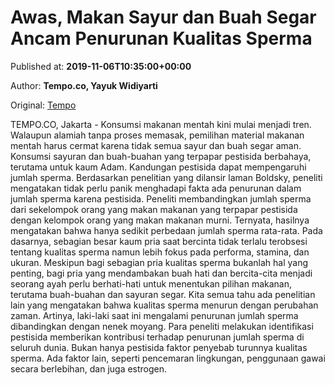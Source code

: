 
# Awas, Makan Sayur dan Buah Segar Ancam Penurunan Kualitas Sperma

Published at: **2019-11-06T10:35:00+00:00**

Author: **Tempo.co, Yayuk Widiyarti**

Original: [Tempo](https://gaya.tempo.co/read/1269023/awas-makan-sayur-dan-buah-segar-ancam-penurunan-kualitas-sperma?utm_source=Digital+Marketing&utm_medium=Twitter&utm_campaign=Gaya_Novi)

TEMPO.CO, Jakarta - Konsumsi makanan mentah kini mulai menjadi tren. Walaupun alamiah tanpa proses memasak, pemilihan material makanan mentah harus cermat karena tidak semua sayur dan buah segar aman.
Konsumsi sayuran dan buah-buahan yang terpapar pestisida berbahaya, terutama untuk kaum Adam. Kandungan pestisida dapat mempengaruhi jumlah sperma. Berdasarkan penelitian yang dilansir laman Boldsky, peneliti mengatakan tidak perlu panik menghadapi fakta ada penurunan dalam jumlah sperma karena pestisida.
Peneliti membandingkan jumlah sperma dari sekelompok orang yang makan makanan yang terpapar pestisida dengan kelompok orang yang makan makanan murni. Ternyata, hasilnya mengatakan bahwa hanya sedikit perbedaan jumlah sperma rata-rata.
Pada dasarnya, sebagian besar kaum pria saat bercinta tidak terlalu terobsesi tentang kualitas sperma namun lebih fokus pada performa, stamina, dan ukuran. Meskipun bagi sebagian pria kualitas sperma bukanlah hal yang penting, bagi pria yang mendambakan buah hati dan bercita-cita menjadi seorang ayah perlu berhati-hati untuk menentukan pilihan makanan, terutama buah-buahan dan sayuran segar.
Kita semua tahu ada penelitian lain yang mengatakan bahwa kualitas sperma menurun dengan perubahan zaman. Artinya, laki-laki saat ini mengalami penurunan jumlah sperma dibandingkan dengan nenek moyang. Para peneliti melakukan identifikasi pestisida memberikan kontribusi terhadap penurunan jumlah sperma di seluruh dunia.
Bukan hanya pestisida faktor penyebab turunnya kualitas sperma. Ada faktor lain, seperti pencemaran lingkungan, penggunaan gawai secara berlebihan, dan juga estrogen.
